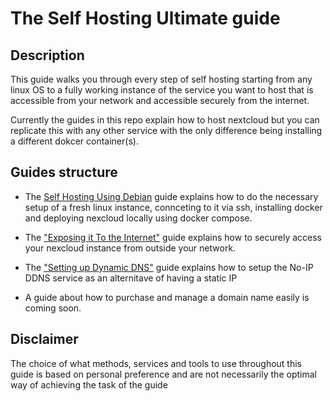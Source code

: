 # The Self Hosting Ultimate guide

## Description

This guide walks you through every step of self hosting starting from any linux OS to a fully working instance of the service you want to host that is accessible from your network and accessible securely from the internet.

Currently the guides in this repo explain how to host nextcloud but you can replicate this with any other service with the only difference being installing a different dokcer container(s).

## Guides structure

- The [Self Hosting Using Debian](Self%20Hosting%20Using%20Debian.md) guide explains how to do the necessary setup of a fresh linux instance, connceting to it via ssh, installing docker and deploying nexcloud locally using docker compose.

- The ["Exposing it To the Internet"](Exposing%20To%20the%20Internet.md)  guide explains how to securely access your nexcloud instance from outside your network.

- The ["Setting up Dynamic DNS"](Setting%20up%20DDNS.md) guide explains how to setup the No-IP DDNS service as an alternitave of having a static IP

- A guide about how to purchase and manage a domain name easily is coming soon.

## Disclaimer

The choice of what methods, services and tools to use throughout this guide is based on personal preference and are not necessarily the optimal way of achieving the task of the guide
